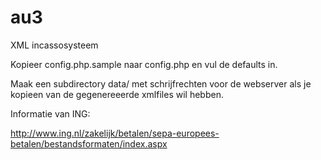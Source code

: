 au3
===

XML incassosysteem

Kopieer config.php.sample naar config.php en vul de defaults in.

Maak een subdirectory data/ met schrijfrechten voor de webserver als je kopieen van de gegenereeerde xmlfiles wil hebben.

Informatie van ING:

http://www.ing.nl/zakelijk/betalen/sepa-europees-betalen/bestandsformaten/index.aspx
